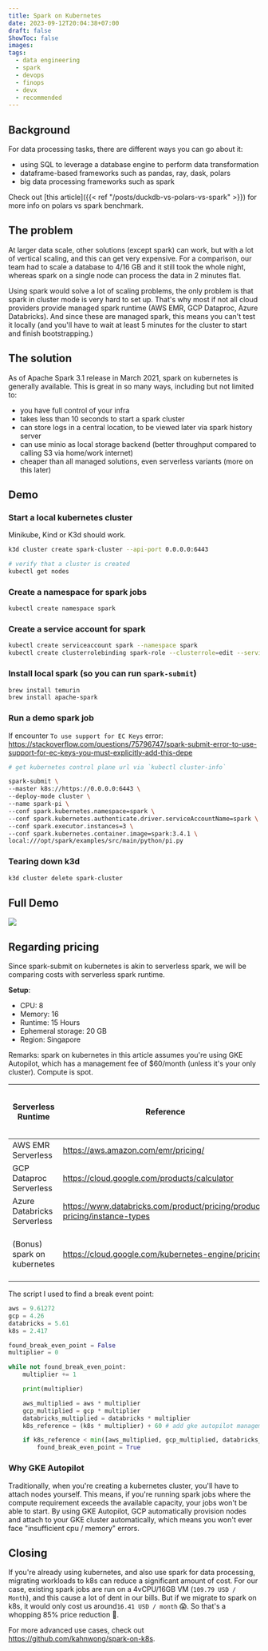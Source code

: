 ```yaml
---
title: Spark on Kubernetes
date: 2023-09-12T20:04:38+07:00
draft: false
ShowToc: false
images:
tags:
  - data engineering
  - spark
  - devops
  - finops
  - devx
  - recommended
---
```


## Background

For data processing tasks, there are different ways you can go about it:

- using SQL to leverage a database engine to perform data transformation
- dataframe-based frameworks such as pandas, ray, dask, polars
- big data processing frameworks such as spark

Check out [this article]({{< ref "/posts/duckdb-vs-polars-vs-spark" >}}) for more info on polars vs spark benchmark.

## The problem

At larger data scale, other solutions (except spark) can work, but with a lot of vertical scaling, and this can get very expensive. For a comparison, our team had to scale a database to 4/16 GB and it still took the whole night, whereas spark on a single node can process the data in 2 minutes flat.

Using spark would solve a lot of scaling problems, the only problem is that spark in cluster mode is very hard to set up. That's why most if not all cloud providers provide managed spark runtime (AWS EMR, GCP Dataproc, Azure Databricks). And since these are managed spark, this means you can't test it locally (and you'll have to wait at least 5 minutes for the cluster to start and finish bootstrapping.)

## The solution

As of Apache Spark 3.1 release in March 2021, spark on kubernetes is generally available. This is great in so many ways, including but not limited to:

- you have full control of your infra
- takes less than 10 seconds to start a spark cluster
- can store logs in a central location, to be viewed later via spark history server
- can use minio as local storage backend (better throughput compared to calling S3 via home/work internet)
- cheaper than all managed solutions, even serverless variants (more on this later)

## Demo

### Start a local kubernetes cluster

Minikube, Kind or K3d should work.

```bash
k3d cluster create spark-cluster --api-port 0.0.0.0:6443

# verify that a cluster is created
kubectl get nodes
```

### Create a namespace for spark jobs

```bash
kubectl create namespace spark
```

### Create a service account for spark

```bash
kubectl create serviceaccount spark --namespace spark
kubectl create clusterrolebinding spark-role --clusterrole=edit --serviceaccount=spark:spark --namespace=spark
```

### Install local spark (so you can run `spark-submit`)

```bash
brew install temurin
brew install apache-spark
```

### Run a demo spark job

If encounter `To use support for EC Keys` error: <https://stackoverflow.com/questions/75796747/spark-submit-error-to-use-support-for-ec-keys-you-must-explicitly-add-this-depe>

```bash
# get kubernetes control plane url via `kubectl cluster-info`

spark-submit \
--master k8s://https://0.0.0.0:6443 \
--deploy-mode cluster \
--name spark-pi \
--conf spark.kubernetes.namespace=spark \
--conf spark.kubernetes.authenticate.driver.serviceAccountName=spark \
--conf spark.executor.instances=3 \
--conf spark.kubernetes.container.image=spark:3.4.1 \
local:///opt/spark/examples/src/main/python/pi.py
```

### Tearing down k3d

```bash
k3d cluster delete spark-cluster
```

## Full Demo

![](images/demo.gif)

## Regarding pricing

Since spark-submit on kubernetes is akin to serverless spark, we will be comparing costs with serverless spark runtime.

**Setup**:

- CPU: 8
- Memory: 16
- Runtime: 15 Hours
- Ephemeral storage: 20 GB
- Region: Singapore

Remarks: spark on kubernetes in this article assumes you're using GKE Autopilot, which has a management fee of $60/month (unless it's your only cluster). Compute is spot.

| Serverless Runtime          | Reference                                                                   | Total Cost | Break even point if you run at least 33x workloads |
| --------------------------- | --------------------------------------------------------------------------- | ---------- | -------------------------------------------------- |
| AWS EMR Serverless          | <https://aws.amazon.com/emr/pricing/>                                       | 9.61 USD   | 317.22 USD                                         |
| GCP Dataproc Serverless     | <https://cloud.google.com/products/calculator>                              | 4.26 USD   | 140.58 USD                                         |
| Azure Databricks Serverless | <https://www.databricks.com/product/pricing/product-pricing/instance-types> | 5.61 USD   | 185.13 USD                                         |
| (Bonus) spark on kubernetes | <https://cloud.google.com/kubernetes-engine/pricing>                        | 2.417 USD  | 139.76 USD (Including cluster management fee)      |

The script I used to find a break event point:

```python
aws = 9.61272
gcp = 4.26
databricks = 5.61
k8s = 2.417

found_break_even_point = False
multiplier = 0

while not found_break_even_point:
    multiplier += 1

    print(multiplier)

    aws_multiplied = aws * multiplier
    gcp_multiplied = gcp * multiplier
    databricks_multiplied = databricks * multiplier
    k8s_reference = (k8s * multiplier) + 60 # add gke autopilot management fee

    if k8s_reference < min([aws_multiplied, gcp_multiplied, databricks_multiplied]):
        found_break_even_point = True
```

### Why GKE Autopilot

Traditionally, when you're creating a kubernetes cluster, you'll have to attach nodes yourself. This means, if you're running spark jobs where the compute requirement exceeds the available capacity, your jobs won't be able to start. By using GKE Autopilot, GCP automatically provision nodes and attach to your GKE cluster automatically, which means you won't ever face "insufficient cpu / memory" errors.

## Closing

If you're already using kubernetes, and also use spark for data processing, migrating workloads to k8s can reduce a significant amount of cost. For our case, existing spark jobs are run on a 4vCPU/16GB VM (`109.79 USD / Month`), and this cause a lot of dent in our bills. But if we migrate to spark on k8s, it would only cost us around`16.41 USD / month` 😱. So that's a whopping 85% price reduction 🤯.

For more advanced use cases, check out <https://github.com/kahnwong/spark-on-k8s>.
